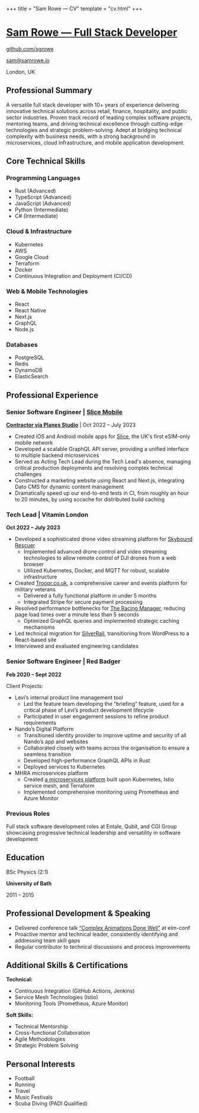 +++
title = "Sam Rowe — CV"
template = "cv.html"
+++

# [Sam Rowe — Full Stack Developer](https://samrowe.io/)

[github.com/sgrowe](https://github.com/sgrowe/)

[sam@samrowe.io](mailto:sam@samrowe.io)

London, UK

## Professional Summary

A versatile full stack developer with 10+ years of experience delivering innovative technical solutions across retail, finance, hospitality, and public sector industries. Proven track record of leading complex software projects, mentoring teams, and driving technical excellence through cutting-edge technologies and strategic problem-solving. Adept at bridging technical complexity with business needs, with a strong background in microservices, cloud infrastructure, and mobile application development.

## Core Technical Skills

### Programming Languages

- Rust <span class="opacity-80 font-light">(Advanced)</span>
- TypeScript <span class="opacity-80 font-light">(Advanced)</span>
- JavaScript <span class="opacity-80 font-light">(Advanced)</span>
- Python <span class="opacity-80 font-light">(Intermediate)</span>
- C# <span class="opacity-80 font-light">(Intermediate)</span>

### Cloud & Infrastructure

- Kubernetes
- AWS
- Google Cloud
- Terraform
- Docker
- Continuous Integration and Deployment (CI/CD)

### Web & Mobile Technologies

- React
- React Native
- Next.js
- GraphQL
- Node.js

### Databases

- PostgreSQL
- Redis
- DynamoDB
- ElasticSearch

## Professional Experience

### Senior Software Engineer | [Slice Mobile](https://slicemobile.com/)

**[Contractor via Planes Studio](https://www.planes.studio/)** | Oct 2022 – July 2023

- Created iOS and Android mobile apps for [Slice](https://slicemobile.com), the UK's first eSIM-only mobile network
- Developed a scalable GraphQL API server, providing a unified interface to multiple backend microservices
- Served as Acting Tech Lead during the Tech Lead's absence, managing critical production deployments and resolving complex technical challenges
- Constructed a marketing website using React and Next.js, integrating Dato CMS for dynamic content management
- Dramatically speed up our end-to-end tests in CI, from roughly an hour to 20 minutes, by using sccache for distributed build caching

### Tech Lead | Vitamin London

**Oct 2022 – July 2023**

- Developed a sophisticated drone video streaming platform for [Skybound Rescuer](https://skyboundrescuerproject.com/)
  - Implemented advanced drone control and video streaming technologies to allow remote control of DJI drones from a web browser
  - Utilized Kubernetes, Docker, and MQTT for robust, scalable infrastructure
- Created [Troopr.co.uk](https://www.troopr.co.uk/), a comprehensive career and events platform for military veterans
  - Delivered a fully functional platform in under 5 months
  - Integrated Stripe for secure payment processing
- Resolved performance bottlenecks for [The Racing Manager](https://theracingmanager.com/), reducing page load times over a minute less than 5 seconds
  - Optimized GraphQL queries and implemented strategic caching mechanisms
- Led technical migration for [SilverRail](https://silverrailtech.com/), transitioning from WordPress to a React-based site
- Interviewed and evaluated engineering candidates

### Senior Software Engineer | Red Badger

**Feb 2020 – Sept 2022**

Client Projects:

- Levi’s internal product line management tool
  - Led the feature team developing the “briefing” feature, used for a critical phase of Levi’s product development lifecycle
  - Participated in user engagement sessions to refine product requirements
- Nando’s Digital Platform
  - Transitioned identity provider to improve uptime and security of all Nando’s app and websites
  - Collaborated closely with teams across the organisation to ensure a seamless transition
  - Developed high-performance GraphQL APIs in Rust
  - Deployed services to Kubernetes
- MHRA microservices platform
  - Created [a microservices platform](https://github.com/MHRA/products) built upon Kubernetes, Istio service mesh, and Terraform
  - Implemented comprehensive monitoring using Prometheus and Azure Monitor

### Previous Roles

Full stack software development roles at Entale, Qubit, and CGI Group showcasing progressive technical leadership and versatility in software development

## Education

BSc Physics (2:1)

**University of Bath**

2011 – 2015

## Professional Development & Speaking

- Delivered conference talk [“Complex Animations Done Well”](https://youtu.be/DBVHxkMBfF4) at elm-conf
- Proactive mentor and technical leader, consistently identifying and addressing team skill gaps
- Regular contributor to technical discussions and process improvements

## Additional Skills & Certifications

**Technical:**

- Continuous Integration (GitHub Actions, Jenkins)
- Service Mesh Technologies (Istio)
- Monitoring Tools (Prometheus, Azure Monitor)

**Soft Skills:**

- Technical Mentorship
- Cross-functional Collaboration
- Agile Methodologies
- Strategic Problem Solving

## Personal Interests

- Football
- Running
- Travel
- Music Festivals
- Scuba Diving (PADI Qualified)
